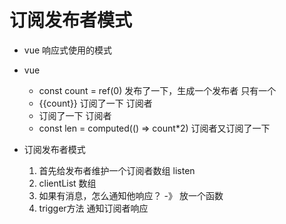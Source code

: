 # 订阅发布者模式

- vue 响应式使用的模式

- vue
    - const count = ref(0)  发布了一下，生成一个发布者 只有一个
    - {{count}} 订阅了一下  订阅者
    - <Child :count="count" />  订阅了一下 订阅者
    - const len = computed(() => count*2)  订阅者又订阅了一下

- 订阅发布者模式  
    1. 首先给发布者维护一个订阅者数组  listen
    2. clientList 数组
    3. 如果有消息，怎么通知他响应？ -》 放一个函数
    4. trigger方法  通知订阅者响应